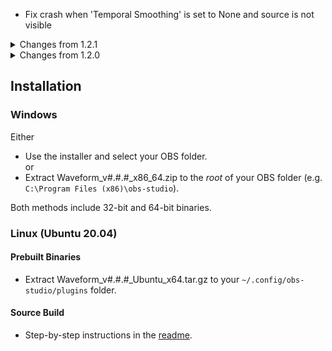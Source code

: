 - Fix crash when 'Temporal Smoothing' is set to None and source is not visible

<details>
<summary>Changes from 1.2.1</summary>

- Fix rounded caps misaligned by 1 pixel
- Add option to hide the graph when audio is silent
</details>

<details>
<summary>Changes from 1.2.0</summary>

- Add circular display mode
- Add level meter display mode
- Add rounded bar caps
- Add option to capture OBS audio output bus (all active audio sources)
- Reduce minimum strength of gaussian filter to work better with bar graphs
</details>

## Installation
### Windows
Either  
- Use the installer and select your OBS folder.  
or  
- Extract Waveform\_v#.#.#\_x86\_64.zip to the *root* of your OBS folder (e.g. `C:\Program Files (x86)\obs-studio`).

Both methods include 32-bit and 64-bit binaries.

### Linux (Ubuntu 20.04)
#### Prebuilt Binaries
- Extract Waveform\_v#.#.#\_Ubuntu\_x64.tar.gz to your `~/.config/obs-studio/plugins` folder.  

#### Source Build
- Step-by-step instructions in the [readme](https://github.com/phandasm/waveform/blob/master/README.md#linux-ubuntu-20043-lts).
